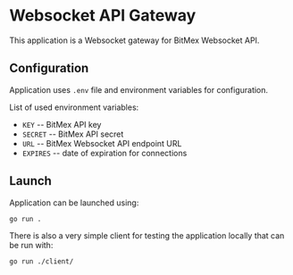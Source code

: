 # Websocket API Gateway

This application is a Websocket gateway for BitMex Websocket API.

## Configuration

Application uses `.env` file and environment variables for configuration.

List of used environment variables:

* `KEY` -- BitMex API key
* `SECRET` -- BitMex API secret
* `URL` -- BitMex Websocket API endpoint URL
* `EXPIRES` -- date of expiration for connections

## Launch

Application can be launched using:

```shell
go run .
```

There is also a very simple client for testing the application locally that can be run with:

```shell
go run ./client/
```
